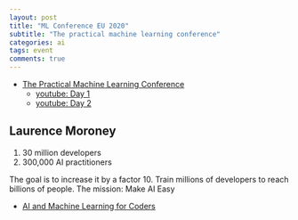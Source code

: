 ```yaml
---
layout: post
title: "ML Conference EU 2020"
subtitle: "The practical machine learning conference"
categories: ai
tags: event
comments: true
---
```


* [The Practical Machine Learning Conference](https://mlconf.eu/)
  * [youtube: Day 1](https://www.youtube.com/watch?v=x16gSOx7KEU)
  * [youtube: Day 2](https://www.youtube.com/watch?v=wM3cYjQ8Pcg)

## Laurence Moroney

1. 30 million developers
2. 300,000 AI practitioners

The goal is to increase it by a factor 10.
Train millions of developers to reach billions of people.
The mission: Make AI Easy

* [AI and Machine Learning for Coders](https://amzn.to/2FRnm9Y)